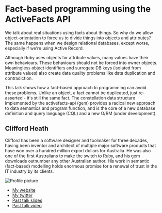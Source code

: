 # Fact-based programming using the ActiveFacts API

We talk about real situations using facts about things. So why do we allow
object-orientation to force us to divide things into objects and attributes?
The same happens when we design relational databases, except worse, especially
if we're using Active Record.

Although Ruby uses objects for attribute values, many values have their own
behaviours. These behaviours should not be forced into owner objects.
Meaningless object identifiers and surrogate DB keys (isolated from attribute
values) also create data quality problems like data duplication and
contradiction.

This talk shows how a fact-based approach to programming can avoid these
problems.  Unlike an object, a fact cannot be duplicated, just re-asserted -
it's still the same fact.  The constellation data structure implemented by
the activefacts-api (gem) provides a radical new approach to data semantics
and program function, and is the core of a new database definition and query
language (CQL) and a new O/RM (under development).

## Clifford Heath

Clifford has been a software designer and toolmaker for three decades, having
been inventor and architect of multiple major software products that have won
over a hundred million export dollars for Australia.  He was also one of the
first Australians to make the switch to Ruby, and his gem downloads outnumber
any other Australian author. His work in semantic (fact-based) modelling holds
enormous promise for a renewal of trust in the IT industry by its clients.

![Profile picture](https://raw.github.com/cjheath/rubyconfau-2013-cfp/master/clifford_heath-fact-based-programming/profile_picture_640x480.jpg)

- [My website](http://dataconstellation.com)
- [My twitter](https://twitter.com/cliffordheath)
- [Past talk slides](http://dataconstellation.com/ActiveFacts/CQL%20Slides%202009.pdf)
- [Past talk video](http://dataconstellation.com/screencasts/CQL.shtml)
